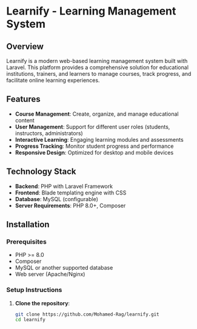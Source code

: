 
# Learnify - Learning Management System

## Overview
Learnify is a modern web-based learning management system built with Laravel. This platform provides a comprehensive solution for educational institutions, trainers, and learners to manage courses, track progress, and facilitate online learning experiences.

## Features
- **Course Management**: Create, organize, and manage educational content
- **User Management**: Support for different user roles (students, instructors, administrators)
- **Interactive Learning**: Engaging learning modules and assessments
- **Progress Tracking**: Monitor student progress and performance
- **Responsive Design**: Optimized for desktop and mobile devices

## Technology Stack
- **Backend**: PHP with Laravel Framework
- **Frontend**: Blade templating engine with CSS
- **Database**: MySQL (configurable)
- **Server Requirements**: PHP 8.0+, Composer

## Installation

### Prerequisites
- PHP >= 8.0
- Composer
- MySQL or another supported database
- Web server (Apache/Nginx)

### Setup Instructions

1. **Clone the repository**:
   ```bash
   git clone https://github.com/Mohamed-Rag/learnify.git
   cd learnify
